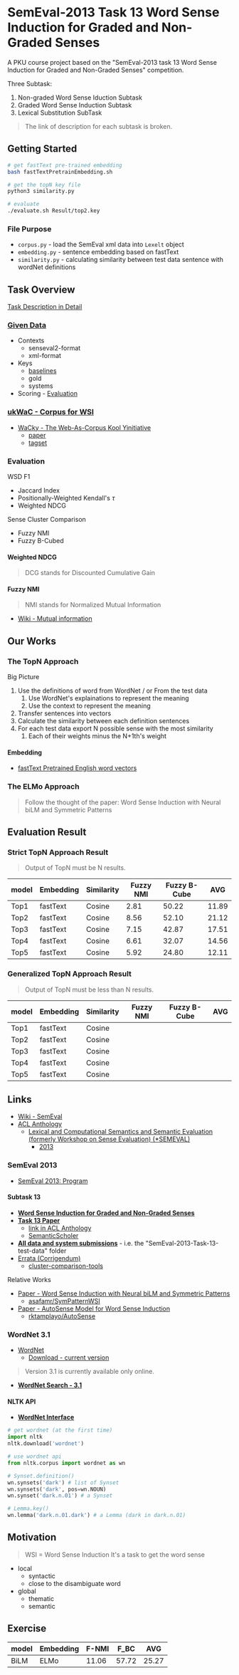 # SemEval-2013 Task 13 Word Sense Induction for Graded and Non-Graded Senses

A PKU course project based on the "SemEval-2013 task 13 Word Sense Induction for Graded and Non-Graded Senses" competition.

Three Subtask:

1. Non-graded Word Sense Iduction Subtask
2. Graded Word Sense Induction Subtask
3. Lexical Substitution SubTask

> The link of description for each subtask is broken.

## Getting Started

```sh
# get fastText pre-trained embedding
bash fastTextPretrainEmbedding.sh

# get the topN key file
python3 similarity.py

# evaluate
./evaluate.sh Result/top2.key
```

### File Purpose

- `corpus.py` - load the SemEval xml data into `Lexelt` object
- `embedding.py` - sentence embedding based on fastText
- `similarity.py` - calculating similarity between test data sentence with wordNet definitions

## Task Overview

[Task Description in Detail](SemEval-2013-Task-13-test-data/README.md)

### [Given Data](SemEval-2013-Task-13-test-data/README.md#DIRECTORY-LAYOUT-AND-FILE-DESCRIPTIONS)

- Contexts
  - senseval2-format
  - xml-format
- Keys
  - [baselines](SemEval-2013-Task-13-test-data/README.md#BASELINES)
  - gold
  - systems
- Scoring - [Evaluation](SemEval-2013-Task-13-test-data/README.md#EVALUATION)

### [ukWaC - Corpus for WSI](SemEval-2013-Task-13-test-data/README.md#TRAINING-DATA)

- [WaCky - The Web-As-Corpus Kool Yinitiative](https://wacky.sslmit.unibo.it/doku.php)
  - [paper](https://wacky.sslmit.unibo.it/lib/exe/fetch.php?media=papers:wacky_2008.pdf)
  - [tagset](https://wacky.sslmit.unibo.it/lib/exe/fetch.php?media=tagsets:ukwac_tagset.txt)

### Evaluation

WSD F1

- Jaccard Index
- Positionally-Weighted Kendall's $\tau$
- Weighted NDCG

Sense Cluster Comparison

- Fuzzy NMI
- Fuzzy B-Cubed

#### Weighted NDCG

> DCG stands for Discounted Cumulative Gain

#### Fuzzy NMI

> NMI stands for Normalized Mutual Information

- [Wiki - Mutual information](https://en.wikipedia.org/wiki/Mutual_Information)

## Our Works

### The TopN Approach

Big Picture

1. Use the definitions of word from WordNet / or From the test data
   1. Use WordNet's explainations to represent the meaning
   2. Use the context to represent the meaning
2. Transfer sentences into vectors
3. Calculate the similarity between each definition sentences
4. For each test data export N possible sense with the most similarity
   1. Each of their weights minus the N+1th's weight

#### Embedding

- [fastText Pretrained English word vectors](https://fasttext.cc/docs/en/english-vectors.html)

### The ELMo Approach

> Follow the thought of the paper: Word Sense Induction with Neural biLM and Symmetric Patterns

## Evaluation Result

### Strict TopN Approach Result

> Output of TopN must be N results.

| model | Embedding | Similarity | Fuzzy NMI | Fuzzy B-Cube | AVG   |
| ----- | --------- | ---------- | --------- | ------------ | ----- |
| Top1  | fastText  | Cosine     | 2.81      | 50.22        | 11.89 |
| Top2  | fastText  | Cosine     | 8.56      | 52.10        | 21.12 |
| Top3  | fastText  | Cosine     | 7.15      | 42.87        | 17.51 |
| Top4  | fastText  | Cosine     | 6.61      | 32.07        | 14.56 |
| Top5  | fastText  | Cosine     | 5.92      | 24.80        | 12.11 |

### Generalized TopN Approach Result

> Output of TopN must be less than N results.

| model | Embedding | Similarity | Fuzzy NMI | Fuzzy B-Cube | AVG |
| ----- | --------- | ---------- | --------- | ------------ | --- |
| Top1  | fastText  | Cosine     |           |              |     |
| Top2  | fastText  | Cosine     |           |              |     |
| Top3  | fastText  | Cosine     |           |              |     |
| Top4  | fastText  | Cosine     |           |              |     |
| Top5  | fastText  | Cosine     |           |              |     |

## Links

- [Wiki - SemEval](https://en.wikipedia.org/wiki/SemEval)
- [ACL Anthology](https://www.aclweb.org/anthology/)
  - [Lexical and Computational Semantics and Semantic Evaluation (formerly Workshop on Sense Evaluation) (\*SEMEVAL)](https://www.aclweb.org/anthology/venues/semeval/)
    - [2013](https://www.aclweb.org/anthology/events/semeval-2013/)

### SemEval 2013

- [SemEval 2013: Program](https://www.cs.york.ac.uk/semeval-2013/accepted.html)

#### Subtask 13

- [**Word Sense Induction for Graded and Non-Graded Senses**](https://www.cs.york.ac.uk/semeval-2013/task13.html)
- [**Task 13 Paper**](https://www.aclweb.org/anthology/S13-2049)
  - [link in ACL Anthology](https://www.aclweb.org/anthology/papers/S/S13/S13-2049/)
  - [SemanticScholer](https://www.semanticscholar.org/paper/SemEval-2013-Task-13%3A-Word-Sense-Induction-for-and-Jurgens-Klapaftis/0d62b1bc53f8c253915d3ba5de50b461b49b7ead)
- [**All data and system submissions**](https://www.cs.york.ac.uk/semeval-2013/task13/data/uploads/semeval-2013-task-13-test-data.zip) - i.e. the "SemEval-2013-Task-13-test-data" folder
- [Errata (Corrigendum)](https://www.cs.mcgill.ca/~jurgens/docs/semeval-2013-task13-errata.pdf)
  - [cluster-comparison-tools](https://code.google.com/archive/p/cluster-comparison-tools/)

Relative Works

- [Paper - Word Sense Induction with Neural biLM and Symmetric Patterns](https://arxiv.org/abs/1808.08518)
  - [asafamr/SymPatternWSI](https://github.com/asafamr/SymPatternWSI)
- [Paper - AutoSense Model for Word Sense Induction](https://arxiv.org/abs/1811.09242)
  - [rktamplayo/AutoSense](https://github.com/rktamplayo/AutoSense)

### WordNet 3.1

- [WordNet](http://wordnet.princeton.edu/)
  - [Download - current version](https://wordnet.princeton.edu/download/current-version)

> Version 3.1 is currently available only online.

- [**WordNet Search - 3.1**](http://wordnetweb.princeton.edu/perl/webwn)

#### NLTK API

- [**WordNet Interface**](http://www.nltk.org/howto/wordnet.html)

```py
# get wordnet (at the first time)
import nltk
nltk.download('wordnet')

# use wordnet api
from nltk.corpus import wordnet as wn
```

```py
# Synset.definition()
wn.synsets('dark') # list of Synset
wn.synsets('dark', pos=wn.NOUN)
wn.synset('dark.n.01') # a Synset

# Lemma.key()
wn.lemma('dark.n.01.dark') # a Lemma (dark in dark.n.01)
```

## Motivation

> WSI = Word Sense Induction
> It's a task to get the word sense

- local
  - syntactic
  - close to the disambiguate word
- global
  - thematic
  - semantic

## Exercise

| model | Embedding | F-NMI | F_BC  | AVG   |
| ----- | --------- | ----- | ----- | ----- |
| BiLM  | ELMo      | 11.06 | 57.72 | 25.27 |
